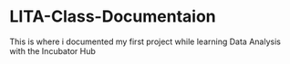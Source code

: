 # LITA-Class-Documentaion
This is where i documented my first project while learning Data Analysis with the Incubator Hub
